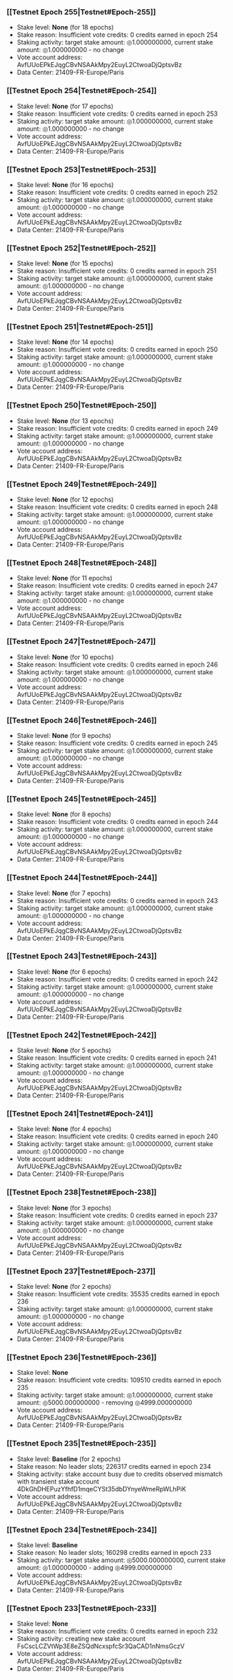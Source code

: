 ### [[Testnet Epoch 255|Testnet#Epoch-255]]
* Stake level: **None** (for 18 epochs)
* Stake reason: Insufficient vote credits: 0 credits earned in epoch 254
* Staking activity: target stake amount: ◎1.000000000, current stake amount: ◎1.000000000 - no change
* Vote account address: AvfUUoEPkEJqgCBvNSAAkMpy2EuyL2CtwoaDjQptsvBz
* Data Center: 21409-FR-Europe/Paris
### [[Testnet Epoch 254|Testnet#Epoch-254]]
* Stake level: **None** (for 17 epochs)
* Stake reason: Insufficient vote credits: 0 credits earned in epoch 253
* Staking activity: target stake amount: ◎1.000000000, current stake amount: ◎1.000000000 - no change
* Vote account address: AvfUUoEPkEJqgCBvNSAAkMpy2EuyL2CtwoaDjQptsvBz
* Data Center: 21409-FR-Europe/Paris
### [[Testnet Epoch 253|Testnet#Epoch-253]]
* Stake level: **None** (for 16 epochs)
* Stake reason: Insufficient vote credits: 0 credits earned in epoch 252
* Staking activity: target stake amount: ◎1.000000000, current stake amount: ◎1.000000000 - no change
* Vote account address: AvfUUoEPkEJqgCBvNSAAkMpy2EuyL2CtwoaDjQptsvBz
* Data Center: 21409-FR-Europe/Paris
### [[Testnet Epoch 252|Testnet#Epoch-252]]
* Stake level: **None** (for 15 epochs)
* Stake reason: Insufficient vote credits: 0 credits earned in epoch 251
* Staking activity: target stake amount: ◎1.000000000, current stake amount: ◎1.000000000 - no change
* Vote account address: AvfUUoEPkEJqgCBvNSAAkMpy2EuyL2CtwoaDjQptsvBz
* Data Center: 21409-FR-Europe/Paris
### [[Testnet Epoch 251|Testnet#Epoch-251]]
* Stake level: **None** (for 14 epochs)
* Stake reason: Insufficient vote credits: 0 credits earned in epoch 250
* Staking activity: target stake amount: ◎1.000000000, current stake amount: ◎1.000000000 - no change
* Vote account address: AvfUUoEPkEJqgCBvNSAAkMpy2EuyL2CtwoaDjQptsvBz
* Data Center: 21409-FR-Europe/Paris
### [[Testnet Epoch 250|Testnet#Epoch-250]]
* Stake level: **None** (for 13 epochs)
* Stake reason: Insufficient vote credits: 0 credits earned in epoch 249
* Staking activity: target stake amount: ◎1.000000000, current stake amount: ◎1.000000000 - no change
* Vote account address: AvfUUoEPkEJqgCBvNSAAkMpy2EuyL2CtwoaDjQptsvBz
* Data Center: 21409-FR-Europe/Paris
### [[Testnet Epoch 249|Testnet#Epoch-249]]
* Stake level: **None** (for 12 epochs)
* Stake reason: Insufficient vote credits: 0 credits earned in epoch 248
* Staking activity: target stake amount: ◎1.000000000, current stake amount: ◎1.000000000 - no change
* Vote account address: AvfUUoEPkEJqgCBvNSAAkMpy2EuyL2CtwoaDjQptsvBz
* Data Center: 21409-FR-Europe/Paris
### [[Testnet Epoch 248|Testnet#Epoch-248]]
* Stake level: **None** (for 11 epochs)
* Stake reason: Insufficient vote credits: 0 credits earned in epoch 247
* Staking activity: target stake amount: ◎1.000000000, current stake amount: ◎1.000000000 - no change
* Vote account address: AvfUUoEPkEJqgCBvNSAAkMpy2EuyL2CtwoaDjQptsvBz
* Data Center: 21409-FR-Europe/Paris
### [[Testnet Epoch 247|Testnet#Epoch-247]]
* Stake level: **None** (for 10 epochs)
* Stake reason: Insufficient vote credits: 0 credits earned in epoch 246
* Staking activity: target stake amount: ◎1.000000000, current stake amount: ◎1.000000000 - no change
* Vote account address: AvfUUoEPkEJqgCBvNSAAkMpy2EuyL2CtwoaDjQptsvBz
* Data Center: 21409-FR-Europe/Paris
### [[Testnet Epoch 246|Testnet#Epoch-246]]
* Stake level: **None** (for 9 epochs)
* Stake reason: Insufficient vote credits: 0 credits earned in epoch 245
* Staking activity: target stake amount: ◎1.000000000, current stake amount: ◎1.000000000 - no change
* Vote account address: AvfUUoEPkEJqgCBvNSAAkMpy2EuyL2CtwoaDjQptsvBz
* Data Center: 21409-FR-Europe/Paris
### [[Testnet Epoch 245|Testnet#Epoch-245]]
* Stake level: **None** (for 8 epochs)
* Stake reason: Insufficient vote credits: 0 credits earned in epoch 244
* Staking activity: target stake amount: ◎1.000000000, current stake amount: ◎1.000000000 - no change
* Vote account address: AvfUUoEPkEJqgCBvNSAAkMpy2EuyL2CtwoaDjQptsvBz
* Data Center: 21409-FR-Europe/Paris
### [[Testnet Epoch 244|Testnet#Epoch-244]]
* Stake level: **None** (for 7 epochs)
* Stake reason: Insufficient vote credits: 0 credits earned in epoch 243
* Staking activity: target stake amount: ◎1.000000000, current stake amount: ◎1.000000000 - no change
* Vote account address: AvfUUoEPkEJqgCBvNSAAkMpy2EuyL2CtwoaDjQptsvBz
* Data Center: 21409-FR-Europe/Paris
### [[Testnet Epoch 243|Testnet#Epoch-243]]
* Stake level: **None** (for 6 epochs)
* Stake reason: Insufficient vote credits: 0 credits earned in epoch 242
* Staking activity: target stake amount: ◎1.000000000, current stake amount: ◎1.000000000 - no change
* Vote account address: AvfUUoEPkEJqgCBvNSAAkMpy2EuyL2CtwoaDjQptsvBz
* Data Center: 21409-FR-Europe/Paris
### [[Testnet Epoch 242|Testnet#Epoch-242]]
* Stake level: **None** (for 5 epochs)
* Stake reason: Insufficient vote credits: 0 credits earned in epoch 241
* Staking activity: target stake amount: ◎1.000000000, current stake amount: ◎1.000000000 - no change
* Vote account address: AvfUUoEPkEJqgCBvNSAAkMpy2EuyL2CtwoaDjQptsvBz
* Data Center: 21409-FR-Europe/Paris
### [[Testnet Epoch 241|Testnet#Epoch-241]]
* Stake level: **None** (for 4 epochs)
* Stake reason: Insufficient vote credits: 0 credits earned in epoch 240
* Staking activity: target stake amount: ◎1.000000000, current stake amount: ◎1.000000000 - no change
* Vote account address: AvfUUoEPkEJqgCBvNSAAkMpy2EuyL2CtwoaDjQptsvBz
* Data Center: 21409-FR-Europe/Paris
### [[Testnet Epoch 238|Testnet#Epoch-238]]
* Stake level: **None** (for 3 epochs)
* Stake reason: Insufficient vote credits: 0 credits earned in epoch 237
* Staking activity: target stake amount: ◎1.000000000, current stake amount: ◎1.000000000 - no change
* Vote account address: AvfUUoEPkEJqgCBvNSAAkMpy2EuyL2CtwoaDjQptsvBz
* Data Center: 21409-FR-Europe/Paris
### [[Testnet Epoch 237|Testnet#Epoch-237]]
* Stake level: **None** (for 2 epochs)
* Stake reason: Insufficient vote credits: 35535 credits earned in epoch 236
* Staking activity: target stake amount: ◎1.000000000, current stake amount: ◎1.000000000 - no change
* Vote account address: AvfUUoEPkEJqgCBvNSAAkMpy2EuyL2CtwoaDjQptsvBz
* Data Center: 21409-FR-Europe/Paris
### [[Testnet Epoch 236|Testnet#Epoch-236]]
* Stake level: **None**
* Stake reason: Insufficient vote credits: 109510 credits earned in epoch 235
* Staking activity: target stake amount: ◎1.000000000, current stake amount: ◎5000.000000000 - removing ◎4999.000000000
* Vote account address: AvfUUoEPkEJqgCBvNSAAkMpy2EuyL2CtwoaDjQptsvBz
* Data Center: 21409-FR-Europe/Paris
### [[Testnet Epoch 235|Testnet#Epoch-235]]
* Stake level: **Baseline** (for 2 epochs)
* Stake reason: No leader slots; 226317 credits earned in epoch 234
* Staking activity: stake account busy due to credits observed mismatch with transient stake account 4DkGhDHEPuzYfhfD1mqeCYSt35dbDYnyeWmeRpWLhPiK
* Vote account address: AvfUUoEPkEJqgCBvNSAAkMpy2EuyL2CtwoaDjQptsvBz
* Data Center: 21409-FR-Europe/Paris
### [[Testnet Epoch 234|Testnet#Epoch-234]]
* Stake level: **Baseline**
* Stake reason: No leader slots; 160298 credits earned in epoch 233
* Staking activity: target stake amount: ◎5000.000000000, current stake amount: ◎1.000000000 - adding ◎4999.000000000
* Vote account address: AvfUUoEPkEJqgCBvNSAAkMpy2EuyL2CtwoaDjQptsvBz
* Data Center: 21409-FR-Europe/Paris
### [[Testnet Epoch 233|Testnet#Epoch-233]]
* Stake level: **None**
* Stake reason: Insufficient vote credits: 0 credits earned in epoch 232
* Staking activity: creating new stake account FsCscLCZVtWp3E8eZSQdNcxspfcSr3QaCAD1nNmsGczV
* Vote account address: AvfUUoEPkEJqgCBvNSAAkMpy2EuyL2CtwoaDjQptsvBz
* Data Center: 21409-FR-Europe/Paris